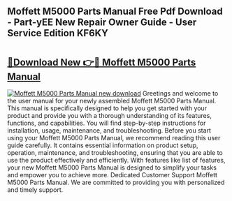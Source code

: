 ## Moffett M5000 Parts Manual Free Pdf Download - Part-yEE New Repair Owner Guide - User Service Edition KF6KY

# <h2><a href="http://bc50867.oget.top/?id=Moffett+M5000+Parts+Manual">🔗Download New 👉🔴 Moffett M5000 Parts Manual</a></h2>

[![Moffett M5000 Parts Manual new download](https://i.imgur.com/5g1atiW.png)](http://bc50867.oget.top/?id=Moffett+M5000+Parts+Manual)
Greetings and welcome to the user manual for your newly assembled Moffett M5000 Parts Manual. This manual is specifically designed to help you get started with your product and provide you with a thorough understanding of its features, functions, and capabilities. You will find step-by-step instructions for installation, usage, maintenance, and troubleshooting. Before you start using your Moffett M5000 Parts Manual, we recommend reading this user guide carefully. It contains essential information on product setup, operation, maintenance, and troubleshooting, ensuring that you are able to use the product effectively and efficiently. With features like list of features, your new Moffett M5000 Parts Manual is designed to simplify your tasks and empower you to achieve more. Dedicated Customer Support Moffett M5000 Parts Manual. We are committed to providing you with personalized and timely support.
